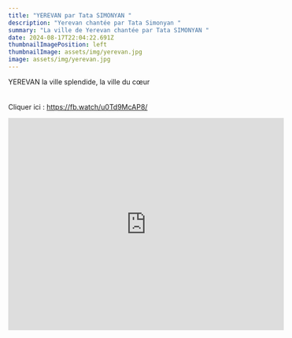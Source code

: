 ```yaml
---
title: "YEREVAN par Tata SIMONYAN "
description: "Yerevan chantée par Tata Simonyan "
summary: "La ville de Yerevan chantée par Tata SIMONYAN "
date: 2024-08-17T22:04:22.691Z
thumbnailImagePosition: left
thumbnailImage: assets/img/yerevan.jpg
image: assets/img/yerevan.jpg
---
```

YEREVAN la ville splendide, la ville du cœur\
\
\
Cliquer ici : https://fb.watch/u0Td9McAP8/

<iframe src="https://www.facebook.com/plugins/video.php?height=316&href=https%3A%2F%2Fwww.facebook.com%2Fhrachuhi.utmazyan%2Fvideos%2F441149085047674%2F&show_text=true&width=560&t=0" width="560" height="431" style="border:none;overflow:hidden" scrolling="no" frameborder="0" allowfullscreen="true" allow="autoplay; clipboard-write; encrypted-media; picture-in-picture; web-share" allowFullScreen="true"></iframe>